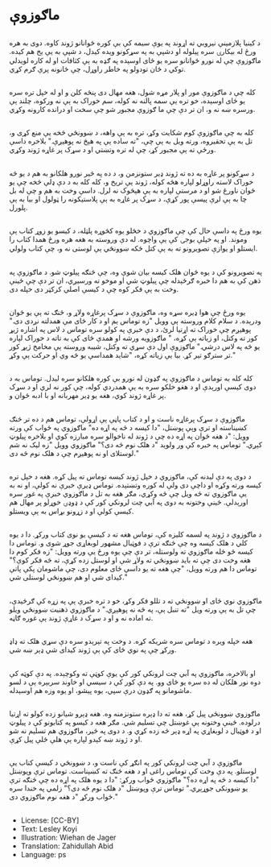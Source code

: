 # ماګوزوې

##
د کینیا پلازمینې نیروبي ته اړوند په یوې سیمه کې بې کوره ځوانانو ژوند کاوه. دوى به هره ورځ له بيکارۍ سره پيلوله او دشپې به په سړکونو ویده کیدل، د شپې به یې یخ هم کیده. ماګوزوې چې له نورو ځوانانو سره یو ځای اوسېده په ګډه به ېې کثافات او له کاره لویدلي توکي د ځان تودولو په خاطر راوړل، چې ځانونه پرې ګرم کړي.

##
کله چې د ماګوزوې مور او پلار مړه شول، هغه مهال دی پنځه کلن و او له خپل تره سره یو ځای اوسېده، خو تره يې سمه پالنه نه کوله، سم خوراک به ېې نه ورکوه، چلند ېې ورسره ښه نه و، ان تر دې چې ما ګوزوې مجبور شو چې سخت او درانده کارونه وکړي.

##
کله به چې ماګوزوې کوم شکایت وکړ، تره به ېې واهه، د ښوونځي څخه يې منع کړی و، تل به ېې تحقیروه، ورته ویل به ېې چې، "ته ساده ېې په هېڅ نه پوهيږې." بلاخره داسې ورځې ته ېې مجبور کړ، چې له تره وتښتي او د سړک پر غاړه ژوند وکړي.

##
د سړکونو پر غاړه به ده ته ژوند ډير ستونزمن و، د ده په څير نورو هلکانو به هم د یو څه خوراک لاسته راوړلو لپاره هڅه کوله، ژوند ېې تریخ و، کله کله به د دې ډلې څخه چې یو ځوان ناورغ شو او د مرستې لپاره به ېې هېڅوک نه لرل. داسې وخت به هم و چې له بل چا به ېې لږې پیسې پور کړې، د سړک پر غاړه به ېې پلاستیکونه را ټولول او بیا به ېې پلورل.

##
یوه ورځ په داسې حال کې چې ماګوزوي د خځلو یوه کڅوړه پلټله، د کیسو یو زوړ کتاب ېې وموند. او په خپلې بوجۍ کې یې واچوه. له دې وروسته به هغه هره ورځ همدا کتاب را ايستلو او یوازې تصویرونو ته به ېې کتل ځکه ښوونځي ېې لوستی نه و، چې کتاب ولولي.

##
په تصویرونو کې د یوه ځوان هلک کیسه بیان شوې وه، چې څنګه پیلوټ شو. د ماګوزوې په ذهن کې به هم دا خبره ګرځېدله چې پیلوټ شي او موخو ته ورسیږي، ان تر دې چې ځينې وخت به ېې فکر کوه چې د کیسې اصلي کرکټر دی خپله دی.

##
یوه ورځ چې هوا ډيره سړه وه، ماګوزوې د سړک پرغاړه ولاړ و، څنګ ته ېې یو ځوان ودرېده. د سلام کلام وروسته ېې وویل "زه توماس یم او د کار ځای مې همدلته نږدی دی." پوهیږم چې خوراک ته اړتیا لرئ، د دې خبرې په کولو سره توماس د لاس په اشاره ژیړ کور ته وکتل، او زیاته ېې کړه، " ماګوزویه ورشه او همدې ځای کې به تاته د خوراک لپاره یو څه په لاس درشي." ماګوزوې اول دې سړي ته وکتل، شیبه وروسته ېې مخامخ ژیړ کور تر سترګو تیر کړ. بیا یې زیاته کړه، "شاید همداسې یو څه وي او حرکت ېې وکړ."

##
کله کله به توماس د ماګوزوې په ګډون له نورو بې کوره هلکانو سره لیدل. توماس به د دوی کیسې اورېدې او د هغو خلکو سره به یې همدردي کوله، چې کور نه لري او د سړک پر غاړه ژوند کوي، هغه یو ډير مهربانه او با ادبه ځوان و.

##
ماګوزوې د سړک پرغاړه ناست و او د کتاب پاڼې ېې اړولې، توماس هم د ده تر څنګ کښیناسته او ترې وېې پوښتل، "دا کیسه د څه په اړه ده" ماګوزوي په ځواب کې ورته وویل: "د هغه ځوان په اړه ده چې د ژوند له ناخوالو سره مبارزه کوي او بلاخره پیلوټ کېږي." توماس په خبره کې ور ولوید "د هلک نوم څه دی؟" ماګوزوي وویل "زه لیک نه شم لوستلای او نه پوهیږم چې د هلک نوم څه دی."

##
د دوی په دې لیدنه کې، ماګوزوي د خپل ژوند کیسه توماس ته پیل کړه. هغه د خپل تره کیسه ورته وکړه او داچې دی ولې له کوره وتښتېده. توماس ډیرې خبرې نه کولې، او نه به یې ماګوزوي ته څه ویل چې څه وکړي، مګر هغه به تل د ماګوزوي خبرې په غور سره اورېدلې. ځینې وختونه به دوی په آبي چت لرونکي کور کې د ډوډۍ خوړلو پر مهال هم کیسې کولې او د زړونو بړاس به ېې ویستلو.

##
د ماګوزوي د ژوند په لسمه کلیزه کې، توماس هغه ته د کیسې یو نوی کتاب ورکړ. دا د یوه کلي د هلک کیسه وه چې څنګه ترې د فوټبال مشهور لوبغاړی جوړ شوی و. توماس دا کیسه څو ځله ماګوزوي ته ولوستله، تر دې چې یوه ورځ یې ورته وویل: "زه فکر کوم دا هغه وخت دی چې ته باید ښوونځي ته ولاړ شې او لوستل زده کړې، ته څه فکر کوې؟" توماس دا هم ورته وویل، "چې هغه ته یو داسې ځای معلوم دی، چې ماشومان پکې پاتې کیدای شي او هم ښوونځي لوستلی شي."

##
ماګوزوي نوي ځای او ښوونځي ته د تللو فکر وکړ، خو د تره خبرې ېې په زړه کې ګرځيدې، چې تل به ېې ورته ویل "ته تنبل ېې، په څه نه پوهېږي." د ماګوزوي ذهنیت ښوونځي ویلو ته اماده نه و او د سړک د غاړې ژوند ېې غوره ګاڼه.

##
هغه خپله ویره د توماس سره شریکه کړه. د وخت په تېرېدو سره دې سړي هلک ته ډاډ ورکړ چې په نوي ځای کې ېې ژوند کیدای شي ډېر ښه شي.

##
او بالاخره، ماګوزوي په آبي چت لرونکي کور کې یوې کوټې ته وکوچېده. په دې کوټه کې دوه نور هلکان له ده سره یو ځای وو. په دې کور کې د سیسي او خاوند سربېره ېې د لسو ماشومانو په ګډون درې سپي، یوه پیشو، او یوه وزه هم اوسېدله.

##
ماګوزوي ښوونځی پیل کړ، هغه ته دا ډېره ستونزمنه وه. هغه ډېرو شیانو زده کولو ته اړتیا درلوده. ځینې وختونه ېې غوښتل چې تسلیم شي. مګر هغه د کیسو په کتابونو کې د پیلوټ او د فوټبال د لوبغاړي په اړه ډېر څه زده کړي و. د دوی په څیر، ماګوزوي هم تسلیم نه شو او د ژوند ښه کېدو لپاره ېې هلې ځلې پیل کړې.

##
ماګوزوې د آبي چت لرونکي کور په انګړ کې ناست و، د ښوونځي د کیسې کتاب یې لوستلو. په دې وخت کې توماس راغی او د هغه څنګ ته کښېناست. توماس ترې وپوښتل "دا کیسه د څه په اړه ده؟" ماګوزوي ځواب ورکړ: "دا د یوه هلک په اړه ده چې څنګه ترې یو ښوونکی جوړېږي." توماس ترې وپوښتل "د هلک نوم څه دی؟" زلمي په خندا سره ځواب ورکړ "د هغه نوم ماګوزوي دی."

##
* License: [CC-BY]
* Text: Lesley Koyi
* Illustration: Wiehan de Jager
* Translation: Zahidullah Abid
* Language: ps
